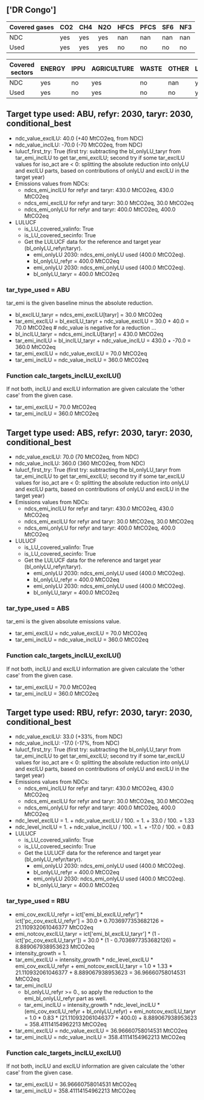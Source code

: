 ## ['DR Congo']



| Covered gases | CO2 | CH4 | N2O | HFCS | PFCS | SF6 | NF3 |
| ---- | ---- | ---- | ---- | ---- | ---- | ---- | ----  |
| NDC | yes | yes | yes | nan | nan | nan | nan |
| Used | yes | yes | yes | no | no | no | no |

| Covered sectors | ENERGY | IPPU | AGRICULTURE | WASTE | OTHER | LULUCF |
| ---- | ---- | ---- | ---- | ---- | ---- | ----  |
| NDC | yes | no | yes | no | nan | yes |
| Used | yes | no | yes | no | no | yes |



## Target type used: ABU, refyr: 2030, taryr: 2030, conditional_best
- ndc_value_exclLU: 40.0 (+40 MtCO2eq, from NDC)
- ndc_value_inclLU: -70.0 (-70 MtCO2eq, from NDC)
- lulucf_first_try: True
(first try: subtracting the bl_onlyLU_taryr from tar_emi_inclLU to get tar_emi_exclLU;
second try if some tar_exclLU values for iso_act are < 0: splitting the absolute reduction into onlyLU and exclLU parts, based on contributions of onlyLU and exclLU in the target year)
- Emissions values from NDCs:
  - ndcs_emi_inclLU for refyr and taryr: 430.0 MtCO2eq, 430.0 MtCO2eq
  - ndcs_emi_exclLU for refyr and taryr: 30.0 MtCO2eq, 30.0 MtCO2eq
  - ndcs_emi_onlyLU for refyr and taryr: 400.0 MtCO2eq, 400.0 MtCO2eq
- LULUCF
  - is_LU_covered_valinfo: True
  - is_LU_covered_secinfo: True
  - Get the LULUCF data for the reference and target year (bl_onlyLU_refyr/taryr).
    - emi_onlyLU 2030: ndcs_emi_onlyLU used (400.0 MtCO2eq).
    - bl_onlyLU_refyr = 400.0 MtCO2eq
    - emi_onlyLU 2030: ndcs_emi_onlyLU used (400.0 MtCO2eq).
    - bl_onlyLU_taryr = 400.0 MtCO2eq
### tar_type_used = ABU
tar_emi is the given baseline minus the absolute reduction.
- bl_exclLU_taryr = ndcs_emi_exclLU[taryr] = 30.0 MtCO2eq
- tar_emi_exclLU = bl_exclLU_taryr + ndc_value_exclLU = 30.0 + 40.0 = 70.0 MtCO2eq # ndc_value is negative for a reduction ...
- bl_inclLU_taryr = ndcs_emi_inclLU[taryr] = 430.0 MtCO2eq
- tar_emi_inclLU = bl_inclLU_taryr + ndc_value_inclLU = 430.0 + -70.0 = 360.0 MtCO2eq
- tar_emi_exclLU = ndc_value_exclLU = 70.0 MtCO2eq
- tar_emi_inclLU = ndc_value_inclLU = 360.0 MtCO2eq
### Function calc_targets_inclLU_exclLU()
If not both, inclLU and exclLU information are given calculate the 'other case' from the given case.
- tar_emi_exclLU = 70.0 MtCO2eq
- tar_emi_inclLU = 360.0 MtCO2eq



## Target type used: ABS, refyr: 2030, taryr: 2030, conditional_best
- ndc_value_exclLU: 70.0 (70 MtCO2eq, from NDC)
- ndc_value_inclLU: 360.0 (360 MtCO2eq, from NDC)
- lulucf_first_try: True
(first try: subtracting the bl_onlyLU_taryr from tar_emi_inclLU to get tar_emi_exclLU;
second try if some tar_exclLU values for iso_act are < 0: splitting the absolute reduction into onlyLU and exclLU parts, based on contributions of onlyLU and exclLU in the target year)
- Emissions values from NDCs:
  - ndcs_emi_inclLU for refyr and taryr: 430.0 MtCO2eq, 430.0 MtCO2eq
  - ndcs_emi_exclLU for refyr and taryr: 30.0 MtCO2eq, 30.0 MtCO2eq
  - ndcs_emi_onlyLU for refyr and taryr: 400.0 MtCO2eq, 400.0 MtCO2eq
- LULUCF
  - is_LU_covered_valinfo: True
  - is_LU_covered_secinfo: True
  - Get the LULUCF data for the reference and target year (bl_onlyLU_refyr/taryr).
    - emi_onlyLU 2030: ndcs_emi_onlyLU used (400.0 MtCO2eq).
    - bl_onlyLU_refyr = 400.0 MtCO2eq
    - emi_onlyLU 2030: ndcs_emi_onlyLU used (400.0 MtCO2eq).
    - bl_onlyLU_taryr = 400.0 MtCO2eq
### tar_type_used = ABS
tar_emi is the given absolute emissions value.
- tar_emi_exclLU = ndc_value_exclLU = 70.0 MtCO2eq
- tar_emi_inclLU = ndc_value_inclLU = 360.0 MtCO2eq
### Function calc_targets_inclLU_exclLU()
If not both, inclLU and exclLU information are given calculate the 'other case' from the given case.
- tar_emi_exclLU = 70.0 MtCO2eq
- tar_emi_inclLU = 360.0 MtCO2eq



## Target type used: RBU, refyr: 2030, taryr: 2030, conditional_best
- ndc_value_exclLU: 33.0 (+33%, from NDC)
- ndc_value_inclLU: -17.0 (-17%, from NDC)
- lulucf_first_try: True
(first try: subtracting the bl_onlyLU_taryr from tar_emi_inclLU to get tar_emi_exclLU;
second try if some tar_exclLU values for iso_act are < 0: splitting the absolute reduction into onlyLU and exclLU parts, based on contributions of onlyLU and exclLU in the target year)
- Emissions values from NDCs:
  - ndcs_emi_inclLU for refyr and taryr: 430.0 MtCO2eq, 430.0 MtCO2eq
  - ndcs_emi_exclLU for refyr and taryr: 30.0 MtCO2eq, 30.0 MtCO2eq
  - ndcs_emi_onlyLU for refyr and taryr: 400.0 MtCO2eq, 400.0 MtCO2eq
- ndc_level_exclLU = 1. + ndc_value_exclLU / 100. = 1. + 33.0 / 100. = 1.33
- ndc_level_inclLU = 1. + ndc_value_inclLU / 100. = 1. + -17.0 / 100. = 0.83
- LULUCF
  - is_LU_covered_valinfo: True
  - is_LU_covered_secinfo: True
  - Get the LULUCF data for the reference and target year (bl_onlyLU_refyr/taryr).
    - emi_onlyLU 2030: ndcs_emi_onlyLU used (400.0 MtCO2eq).
    - bl_onlyLU_refyr = 400.0 MtCO2eq
    - emi_onlyLU 2030: ndcs_emi_onlyLU used (400.0 MtCO2eq).
    - bl_onlyLU_taryr = 400.0 MtCO2eq
### tar_type_used = RBU
- emi_cov_exclLU_refyr = ict['emi_bl_exclLU_refyr'] * ict['pc_cov_exclLU_refyr'] = 30.0 * 0.7036977353682126 = 21.110932061046377 MtCO2eq
- emi_notcov_exclLU_taryr = ict['emi_bl_exclLU_taryr'] * (1 - ict['pc_cov_exclLU_taryr']) = 30.0 * (1 - 0.7036977353682126) = 8.889067938953623 MtCO2eq
- intensity_growth = 1.
- tar_emi_exclLU = intensity_growth * ndc_level_exclLU * emi_cov_exclLU_refyr + emi_notcov_exclLU_taryr = 1.0 * 1.33 * 21.110932061046377 + 8.889067938953623 = 36.96660758014531 MtCO2eq
- tar_emi_inclLU
  - bl_onlyLU_refyr >= 0., so apply the reduction to the emi_bl_onlyLU_refyr part as well.
  - tar_emi_inclLU = intensity_growth * ndc_level_inclLU * (emi_cov_exclLU_refyr + bl_onlyLU_refyr) + emi_notcov_exclLU_taryr = 1.0 * 0.83 * (21.110932061046377 + 400.0) + 8.889067938953623 = 358.41114154962213 MtCO2eq
- tar_emi_exclLU = ndc_value_exclLU = 36.96660758014531 MtCO2eq
- tar_emi_inclLU = ndc_value_inclLU = 358.41114154962213 MtCO2eq
### Function calc_targets_inclLU_exclLU()
If not both, inclLU and exclLU information are given calculate the 'other case' from the given case.
- tar_emi_exclLU = 36.96660758014531 MtCO2eq
- tar_emi_inclLU = 358.41114154962213 MtCO2eq